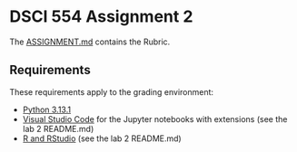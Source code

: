# DSCI 554 Assignment 2

The [ASSIGNMENT.md](ASSIGNMENT.md) contains the Rubric.

## Requirements

These requirements apply to the grading environment:

- [Python 3.13.1](https://www.python.org/downloads/)
- [Visual Studio Code](https://code.visualstudio.com/) for the Jupyter notebooks with extensions (see the lab 2 README.md)
- [R and RStudio](https://posit.co/products/open-source/rstudio/) (see the lab 2 README.md)

